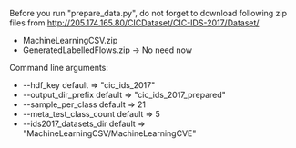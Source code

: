Before you run "prepare_data.py", do not forget to download following zip files
from http://205.174.165.80/CICDataset/CIC-IDS-2017/Dataset/

* MachineLearningCSV.zip
* GeneratedLabelledFlows.zip -> No need now

Command line arguments:

* --hdf_key default => "cic_ids_2017"
* --output_dir_prefix default => "cic_ids_2017_prepared"
* --sample_per_class default => 21
* --meta_test_class_count default => 5
* --ids2017_datasets_dir default => "MachineLearningCSV/MachineLearningCVE"